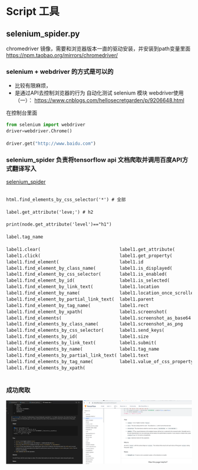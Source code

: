 # Script 工具  

## selenium_spider.py
chromedriver 镜像，需要和浏览器版本一直的驱动安装，并安装到path变量里面
https://npm.taobao.org/mirrors/chromedriver/  

### selenium + webdriver 的方式是可以的
- 比较有限麻烦，
- 是通过API去控制浏览器的行为
自动化测试 selenium 模块 webdriver使用（一）：
https://www.cnblogs.com/hellosecretgarden/p/9206648.html 

在控制台里面
```python
from selenium import webdriver
driver=webdriver.Chrome()

driver.get("http://www.baidu.com")  

```

### selenium_spider 负责将tensorflow api 文档爬取并调用百度API方式翻译写入

[selenium_spider](spider_tensorflow_docs.py)  

```txt

html.find_elements_by_css_selector('*') # 全部

label.get_attribute('leve;') # h2
 
print(node.get_attribute('level')=="h1")

label.tag_name 

label1.clear(                              label1.get_attribute(
label1.click(                              label1.get_property(
label1.find_element(                       label1.id
label1.find_element_by_class_name(         label1.is_displayed(
label1.find_element_by_css_selector(       label1.is_enabled(
label1.find_element_by_id(                 label1.is_selected(
label1.find_element_by_link_text(          label1.location
label1.find_element_by_name(               label1.location_once_scrolled_into_view
label1.find_element_by_partial_link_text(  label1.parent
label1.find_element_by_tag_name(           label1.rect
label1.find_element_by_xpath(              label1.screenshot(
label1.find_elements(                      label1.screenshot_as_base64
label1.find_elements_by_class_name(        label1.screenshot_as_png
label1.find_elements_by_css_selector(      label1.send_keys(
label1.find_elements_by_id(                label1.size
label1.find_elements_by_link_text(         label1.submit(
label1.find_elements_by_name(              label1.tag_name
label1.find_elements_by_partial_link_text( label1.text
label1.find_elements_by_tag_name(          label1.value_of_css_property(
label1.find_elements_by_xpath(
    
```

### 成功爬取

![](images/argsort.png)
